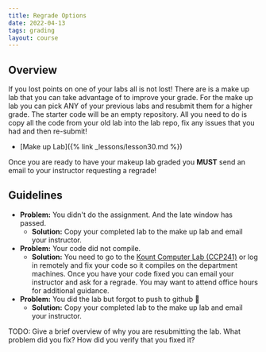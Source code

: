 ```yaml
---
title: Regrade Options
date: 2022-04-13
tags: grading
layout: course
---
```

## Overview

If you lost points on one of your labs all is not lost! There are is a make up lab that you can take advantage of to improve
your grade. For the make up lab you can pick ANY of your previous labs and resubmit them for a higher grade. The starter code
will be an empty repository. All you need to do is copy all the code from your old lab into the lab repo, fix any issues that
you had and then re-submit!

- [Make up Lab]({% link _lessons/lesson30.md %})

Once you are ready to have your makeup lab graded you **MUST** send an email to your instructor requesting a regrade!

## Guidelines

- **Problem:** You didn't do the assignment. And the late window has passed.
  - **Solution:** Copy your completed lab to the make up lab and email your instructor.
- **Problem:** Your code did not compile.
  - **Solution:** You need to go to the [Kount Computer Lab (CCP241)](https://cs481.boisestate.edu/ccp-tour/index.html) or
  log in remotely and fix your code so it compiles on the department machines. Once you have your code fixed you can email
  your instructor and ask for a regrade. You may want to attend office hours for additional guidance.
- **Problem:** You did the lab but forgot to push to github 🙁
  - **Solution:** Copy your completed lab to the make up lab and email your instructor.

TODO: Give a brief overview of why you are resubmitting the lab. What problem did you fix? How did you verify that you
fixed it?